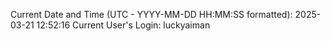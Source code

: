 Current Date and Time (UTC - YYYY-MM-DD HH:MM:SS formatted): 2025-03-21 12:52:16
Current User's Login: luckyaiman
